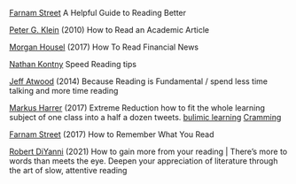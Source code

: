 
[Farnam Street](https://fs.blog/reading/)
A Helpful Guide to Reading Better

[Peter G. Klein](https://organizationsandmarkets.com/2010/08/31/how-to-read-an-academic-article/)
(2010) How to Read an Academic Article

[Morgan Housel](http://www.collaborativefund.com/blog/how-to-read-financial-news/)
(2017) How To Read Financial News

[Nathan Kontny](https://m.signalvnoise.com/speed-reading-2ff843053cc6)
Speed Reading tips

[Jeff Atwood](https://blog.codinghorror.com/because-reading-is-fundamental-2/)
(2014) Because Reading is Fundamental / spend less time talking and more time reading

[Markus Harrer](https://www.feststelltaste.de/extreme-reduction/)
(2017) Extreme Reduction
how to fit the whole learning subject of one class into a half a dozen tweets.
[bulimic learning](https://www.urbandictionary.com/define.php?term=bulimic%20learning)
[Cramming](https://en.wikipedia.org/wiki/Cramming_(education))

[Farnam Street](https://fs.blog/2017/10/how-to-remember-what-you-read/)
(2017) How to Remember What You Read

[Robert DiYanni](https://psyche.co/guides/how-to-gain-more-from-reading-by-taking-it-all-in-more-slowly)
(2021) How to gain more from your reading | There’s more to words than meets the eye. Deepen your appreciation of literature through the art of slow, attentive reading 
